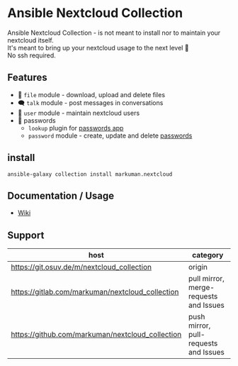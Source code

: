 # Ansible Nextcloud Collection

Ansible Nextcloud Collection - is not meant to install nor to maintain your nextcloud itself.  
It's meant to bring up your nextcloud usage to the next level 🚀  
No ssh required.

## Features

* 💾 `file` module - download, upload and delete files
* 🗨 `talk` module - post messages in conversations
* 👥 `user` module - maintain nextcloud users
* 🔑 passwords
    * `lookup` plugin for [passwords app](https://apps.nextcloud.com/apps/passwords)
    * `password` module - create, update and delete [passwords](https://apps.nextcloud.com/apps/passwords)


## install

`ansible-galaxy collection install markuman.nextcloud`

## Documentation / Usage

* [Wiki](https://git.osuv.de/m/nextcloud_collection/wiki/Home)

## Support

| **host** | **category** |
| --- | --- |
| https://git.osuv.de/m/nextcloud_collection | origin |
| https://gitlab.com/markuman/nextcloud_collection | pull mirror, merge-requests and Issues |
| https://github.com/markuman/nextcloud_collection | push mirror, pull-requests and Issues |
